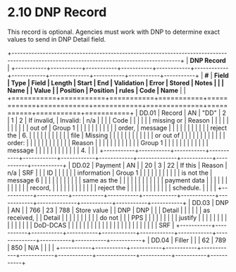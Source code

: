# 2.10 DNP Record

This record is optional. Agencies must work with DNP to determine exact
values to send in DNP Detail field.

+-----------------------------------------------------------------------------------------------------------------------------------------+
| **DNP Record**                                                                                                                          |
+-----------+-----------+-----------+-----------+------------+------------+------------+--------------+-----------+-----------+-----------+
| **\#**    | **Field   | **Type**  | **Field   | **Length** | **Start    | **End      | **Validation | **Error   | **Stored  | **Notes** |
|           | Name**    |           | Value**   |            | Position** | Position** | rules**      | Code**    | Name**    |           |
+===========+===========+===========+===========+============+============+============+==============+===========+===========+===========+
| DD.01     | Record    | AN        | "DD"      | 2          | 1          | 2          | If invalid,  | Invalid:  | n/a       |           |
|           | Code      |           |           |            |            |            | missing or   | Reason    |           |           |
|           |           |           |           |            |            |            | out of       | Group 1   |           |           |
|           |           |           |           |            |            |            | order,       | message   |           |           |
|           |           |           |           |            |            |            | reject the   | 6.        |           |           |
|           |           |           |           |            |            |            | file         | Missing   |           |           |
|           |           |           |           |            |            |            |              | or out of |           |           |
|           |           |           |           |            |            |            |              | order:    |           |           |
|           |           |           |           |            |            |            |              | Reason    |           |           |
|           |           |           |           |            |            |            |              | Group 1   |           |           |
|           |           |           |           |            |            |            |              | message   |           |           |
|           |           |           |           |            |            |            |              | 4.        |           |           |
+-----------+-----------+-----------+-----------+------------+------------+------------+--------------+-----------+-----------+-----------+
| DD.02     | Payment   | AN        |           | 20         | 3          | 22         | If this      | Reason    | n/a       | SRF       |
|           | ID        |           |           |            |            |            | information  | Group 1   |           |           |
|           |           |           |           |            |            |            | is not the   | message 6 |           |           |
|           |           |           |           |            |            |            | same as the  |           |           |           |
|           |           |           |           |            |            |            | payment data |           |           |           |
|           |           |           |           |            |            |            | record,      |           |           |           |
|           |           |           |           |            |            |            | reject the   |           |           |           |
|           |           |           |           |            |            |            | schedule.    |           |           |           |
+-----------+-----------+-----------+-----------+------------+------------+------------+--------------+-----------+-----------+-----------+
| DD.03     | DNP       | AN        |           | 766        | 23         | 788        | Store value  |           | DNP       | DNP       |
|           | Detail    |           |           |            |            |            | as received, |           | Detail    |           |
|           |           |           |           |            |            |            | do not       |           |           | PPS       |
|           |           |           |           |            |            |            | justify      |           |           |           |
|           |           |           |           |            |            |            |              |           |           | DoD-DCAS  |
|           |           |           |           |            |            |            |              |           |           |           |
|           |           |           |           |            |            |            |              |           |           | SRF       |
+-----------+-----------+-----------+-----------+------------+------------+------------+--------------+-----------+-----------+-----------+
| DD.04     | Filler    |           |           | 62         | 789        | 850        | N/A          |           |           |           |
+-----------+-----------+-----------+-----------+------------+------------+------------+--------------+-----------+-----------+-----------+

